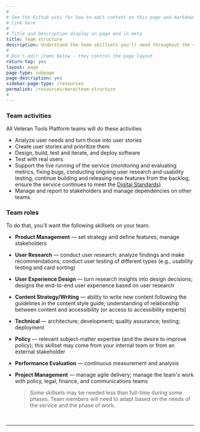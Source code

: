 ```yaml
---
#
# See the Github wiki for how to edit content on this page and markdown styles you can use:
# link here
#
# Title and Description display on page and in meta
title: Team structure
description: Understand the team skillsets you'll need throughout the <i>Digital Delivery</i> lifecycle.
#
# Don't edit items below - they control the page layout
return-top: yes
layout: page
page-type: subpage
page-description: yes
sidebar-page-type: /resources
permalink: /resources/more/team-structure
#
---
```


### Team activities

All Veteran Tools Platform teams will do these activities

* Analyze user needs and turn those into user stories
* Create user stories and prioritize them
* Design, build, test and iterate, and deploy software
* Test with real users
* Support the live running of the service (monitoring and evaluating metrics, fixing bugs, conducting ongoing user research and usability testing, continue building and releasing new features from the backlog, ensure the service continues to meet the [Digital Standards]({{site.baseurl}}/digital-standards))
* Manage and report to stakeholders and manage dependencies on other teams

### Team roles

To do that, you'll want the following skillsets on your team.

* **Product Management** &mdash; set strategy and define features; manage stakeholders
* **User Research** &mdash; conduct user research; analyze findings and make recommendations; conduct user testing of different types (e.g., usability testing and card sorting)
* **User Experience Design** &mdash; turn research insights into design decisions; designs the end-to-end user experience based on user research
* **Content Strategy/Writing** &mdash; ability to write new content following the guidelines in the content style guide; understanding of relationship between content and accessibility (or access to accessibility experts)
* **Technical** &mdash; architecture; development; quality assurance; testing; deployment
* **Policy** &mdash; relevant subject-matter expertise (and the desire to improve policy); this skillset may come from your internal team or from an external stakeholder
* **Performance Evaluation** &mdash; continuous measurement and analysis
* **Project Management** &mdash; manage agile delivery; manage the team's work with policy, legal, finance, and communications teams

  > Some skillsets may be needed less than full-time during some phases. Team members will need to adapt based on the needs of the service and the phase of work.

<br/>
<hr>
